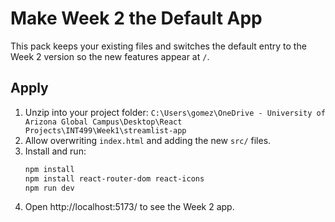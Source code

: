 # Make Week 2 the Default App

This pack keeps your existing files and switches the default entry to the Week 2 version so the new features appear at `/`.

## Apply
1. Unzip into your project folder:
   `C:\Users\gomez\OneDrive - University of Arizona Global Campus\Desktop\React Projects\INT499\Week1\streamlist-app`
2. Allow overwriting `index.html` and adding the new `src/` files.
3. Install and run:
   ```bash
   npm install
   npm install react-router-dom react-icons
   npm run dev
   ```
4. Open http://localhost:5173/ to see the Week 2 app.
